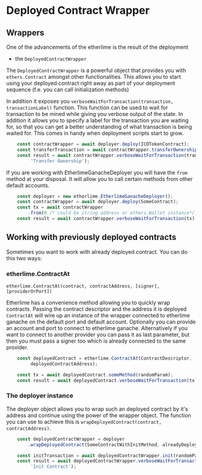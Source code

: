 # Deployed Contract Wrapper

## Wrappers

One of the advancements of the etherlime is the result of the deployment

* the `DeployedContractWrapper`

The `DeployedContractWrapper` is a powerful object that provides you with `ethers.Contract` amongst other functionalities. This allows you to start using your deployed contract right away as part of your deployment sequence \(f.e. you can call initialization methods\)

In addition it exposes you `verboseWaitForTransaction(transaction, transactionLabel)` function. This function can be used to wait for transaction to be mined while giving you verbose output of the state. In addition it allows you to specify a label for the transaction you are waiting for, so that you can get a better understanding of what transaction is being waited for. This comes in handy when deployment scripts start to grow.

```javascript
    const contractWrapper = await deployer.deploy(ICOTokenContract);
    const transferTransaction = await contractWrapper.transferOwnership(randomAddress);
    const result = await contractWrapper.verboseWaitForTransaction(transferTransaction,
         'Transfer Ownership');
```

If you are working with EtherlimeGanacheDeployer you will have the `from` method at your disposal. It will allow you to call certain methods from other default accounts.

```javascript
    const deployer = new etherlime.EtherlimeGanacheDeployer();
    const contractWrapper = await deployer.deploy(SomeContract);
    const tx = await contractWrapper
        .from(0 /* could be string address or ethers.Wallet instance*/).someFunction(params);
    const result = await contractWrapper.verboseWaitForTransaction(tx);
```

## Working with previously deployed contracts

Sometimes you want to work with already deployed contract. You can do this two ways:

### etherlime.ContractAt

`etherlime.ContractAt(contract, contractAddress, [signer], [providerOrPort])`

Etherlime has a convenience method allowing you to quickly wrap contracts. Passing the contract descriptor and the address it is deployed `ContractAt` will wire up an instance of the wrapper connected to etherlime ganache on the default port and default account. Optionally you can provide an account and port to connect to etherlime ganache. Alternatively if you want to connect to another provider you can pass it as last parameter, but then you must pass a signer too which is already connected to the same provider.

```javascript
    const deployedContract = etherlime.ContractAt(ContractDescriptor,
         deployedContractAddress);

    const tx = await deployedContract.someMethod(randomParam);
    const result = await deployedContract.verboseWaitForTransaction(tx);
```

### The deployer instance

The deployer object allows you to wrap such an deployed contract by it's address and continue using the power of the wrapper object. The function you can use to achieve this is `wrapDeployedContract(contract, contractAddress)`.

```javascript
    const deployedContractWrapper = deployer
        .wrapDeployedContract(SomeContractWithInitMethod, alreadyDeployedContractAddress);

    const initTransaction = await deployedContractWrapper.init(randomParam, defaultConfigs);
    const result = await deployedContractWrapper.verboseWaitForTransaction(initTransaction,
         'Init Contract');
```

